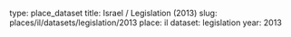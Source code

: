 type: place_dataset
title: Israel / Legislation (2013)
slug: places/il/datasets/legislation/2013
place: il
dataset: legislation
year: 2013
